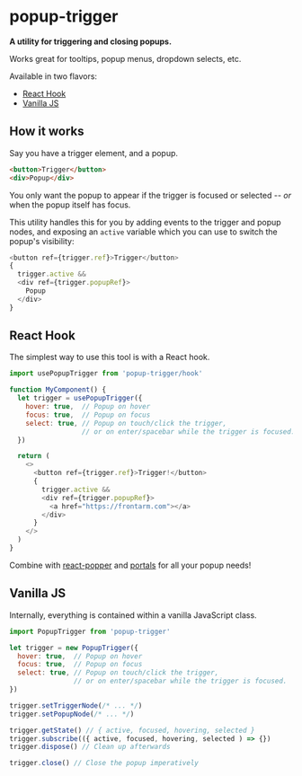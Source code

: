 # popup-trigger

**A utility for triggering and closing popups.**

Works great for tooltips, popup menus, dropdown selects, etc.

Available in two flavors:

- [React Hook](#react-hook)
- [Vanilla JS](#vanilla-js)


How it works
------------

Say you have a trigger element, and a popup.

```html
<button>Trigger</button>
<div>Popup</div>
```

You only want the popup to appear if the trigger is focused or selected -- *or* when the popup itself has focus.

This utility handles this for you by adding events to the trigger and popup nodes, and exposing an `active` variable which you can use to switch the popup's visibility:

```js
<button ref={trigger.ref}>Trigger</button>
{
  trigger.active &&
  <div ref={trigger.popupRef}>
    Popup
  </div>
}
```


React Hook
----------

The simplest way to use this tool is with a React hook.

```js
import usePopupTrigger from 'popup-trigger/hook'

function MyComponent() {
  let trigger = usePopupTrigger({
    hover: true,  // Popup on hover
    focus: true,  // Popup on focus
    select: true, // Popup on touch/click the trigger,
                  // or on enter/spacebar while the trigger is focused.
  })

  return (
    <>
      <button ref={trigger.ref}>Trigger!</button>
      {
        trigger.active &&
        <div ref={trigger.popupRef}>
          <a href="https://frontarm.com"></a>
        </div>
      }
    </>
  )
}
```

Combine with [react-popper](http://npmjs.com/package/react-popper) and [portals](https://reactjs.org/docs/portals.html) for all your popup needs!


Vanilla JS
----------

Internally, everything is contained within a vanilla JavaScript class.

```js
import PopupTrigger from 'popup-trigger'

let trigger = new PopupTrigger({
  hover: true,  // Popup on hover
  focus: true,  // Popup on focus
  select: true, // Popup on touch/click the trigger,
                // or on enter/spacebar while the trigger is focused.
})

trigger.setTriggerNode(/* ... */)
trigger.setPopupNode(/* ... */)

trigger.getState() // { active, focused, hovering, selected }
trigger.subscribe(({ active, focused, hovering, selected ) => {})
trigger.dispose() // Clean up afterwards

trigger.close() // Close the popup imperatively
```
